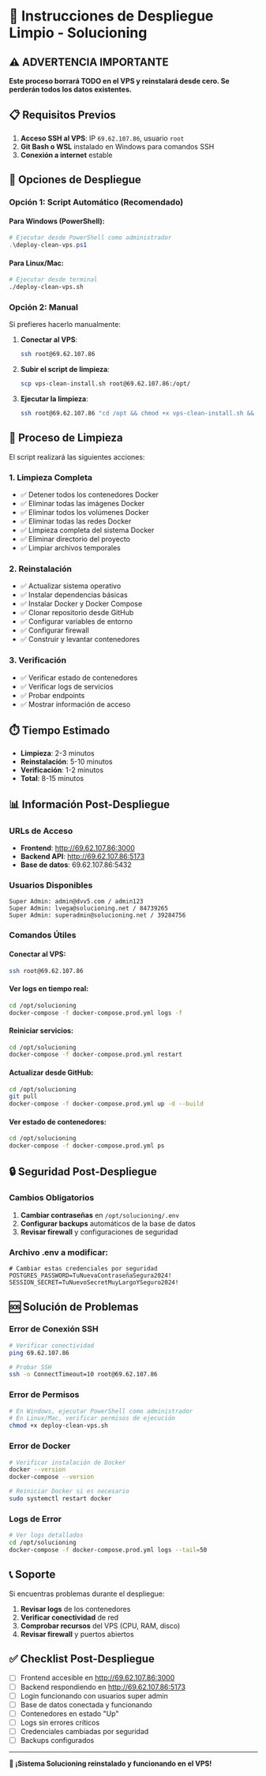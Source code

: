 # 🧹 Instrucciones de Despliegue Limpio - Solucioning

## ⚠️ ADVERTENCIA IMPORTANTE

**Este proceso borrará TODO en el VPS y reinstalará desde cero. Se perderán todos los datos existentes.**

## 📋 Requisitos Previos

1. **Acceso SSH al VPS**: IP `69.62.107.86`, usuario `root`
2. **Git Bash o WSL** instalado en Windows para comandos SSH
3. **Conexión a internet** estable

## 🚀 Opciones de Despliegue

### Opción 1: Script Automático (Recomendado)

#### Para Windows (PowerShell):
```powershell
# Ejecutar desde PowerShell como administrador
.\deploy-clean-vps.ps1
```

#### Para Linux/Mac:
```bash
# Ejecutar desde terminal
./deploy-clean-vps.sh
```

### Opción 2: Manual

Si prefieres hacerlo manualmente:

1. **Conectar al VPS**:
   ```bash
   ssh root@69.62.107.86
   ```

2. **Subir el script de limpieza**:
   ```bash
   scp vps-clean-install.sh root@69.62.107.86:/opt/
   ```

3. **Ejecutar la limpieza**:
   ```bash
   ssh root@69.62.107.86 "cd /opt && chmod +x vps-clean-install.sh && ./vps-clean-install.sh"
   ```

## 🔄 Proceso de Limpieza

El script realizará las siguientes acciones:

### 1. Limpieza Completa
- ✅ Detener todos los contenedores Docker
- ✅ Eliminar todas las imágenes Docker
- ✅ Eliminar todos los volúmenes Docker
- ✅ Eliminar todas las redes Docker
- ✅ Limpieza completa del sistema Docker
- ✅ Eliminar directorio del proyecto
- ✅ Limpiar archivos temporales

### 2. Reinstalación
- ✅ Actualizar sistema operativo
- ✅ Instalar dependencias básicas
- ✅ Instalar Docker y Docker Compose
- ✅ Clonar repositorio desde GitHub
- ✅ Configurar variables de entorno
- ✅ Configurar firewall
- ✅ Construir y levantar contenedores

### 3. Verificación
- ✅ Verificar estado de contenedores
- ✅ Verificar logs de servicios
- ✅ Probar endpoints
- ✅ Mostrar información de acceso

## ⏱️ Tiempo Estimado

- **Limpieza**: 2-3 minutos
- **Reinstalación**: 5-10 minutos
- **Verificación**: 1-2 minutos
- **Total**: 8-15 minutos

## 📊 Información Post-Despliegue

### URLs de Acceso
- **Frontend**: http://69.62.107.86:3000
- **Backend API**: http://69.62.107.86:5173
- **Base de datos**: 69.62.107.86:5432

### Usuarios Disponibles
```
Super Admin: admin@dvv5.com / admin123
Super Admin: lvega@solucioning.net / 84739265
Super Admin: superadmin@solucioning.net / 39284756
```

### Comandos Útiles

#### Conectar al VPS:
```bash
ssh root@69.62.107.86
```

#### Ver logs en tiempo real:
```bash
cd /opt/solucioning
docker-compose -f docker-compose.prod.yml logs -f
```

#### Reiniciar servicios:
```bash
cd /opt/solucioning
docker-compose -f docker-compose.prod.yml restart
```

#### Actualizar desde GitHub:
```bash
cd /opt/solucioning
git pull
docker-compose -f docker-compose.prod.yml up -d --build
```

#### Ver estado de contenedores:
```bash
cd /opt/solucioning
docker-compose -f docker-compose.prod.yml ps
```

## 🔒 Seguridad Post-Despliegue

### Cambios Obligatorios
1. **Cambiar contraseñas** en `/opt/solucioning/.env`
2. **Configurar backups** automáticos de la base de datos
3. **Revisar firewall** y configuraciones de seguridad

### Archivo .env a modificar:
```env
# Cambiar estas credenciales por seguridad
POSTGRES_PASSWORD=TuNuevaContraseñaSegura2024!
SESSION_SECRET=TuNuevoSecretMuyLargoYSeguro2024!
```

## 🆘 Solución de Problemas

### Error de Conexión SSH
```bash
# Verificar conectividad
ping 69.62.107.86

# Probar SSH
ssh -o ConnectTimeout=10 root@69.62.107.86
```

### Error de Permisos
```bash
# En Windows, ejecutar PowerShell como administrador
# En Linux/Mac, verificar permisos de ejecución
chmod +x deploy-clean-vps.sh
```

### Error de Docker
```bash
# Verificar instalación de Docker
docker --version
docker-compose --version

# Reiniciar Docker si es necesario
sudo systemctl restart docker
```

### Logs de Error
```bash
# Ver logs detallados
cd /opt/solucioning
docker-compose -f docker-compose.prod.yml logs --tail=50
```

## 📞 Soporte

Si encuentras problemas durante el despliegue:

1. **Revisar logs** de los contenedores
2. **Verificar conectividad** de red
3. **Comprobar recursos** del VPS (CPU, RAM, disco)
4. **Revisar firewall** y puertos abiertos

## ✅ Checklist Post-Despliegue

- [ ] Frontend accesible en http://69.62.107.86:3000
- [ ] Backend respondiendo en http://69.62.107.86:5173
- [ ] Login funcionando con usuarios super admin
- [ ] Base de datos conectada y funcionando
- [ ] Contenedores en estado "Up"
- [ ] Logs sin errores críticos
- [ ] Credenciales cambiadas por seguridad
- [ ] Backups configurados

---

**🎉 ¡Sistema Solucioning reinstalado y funcionando en el VPS!** 